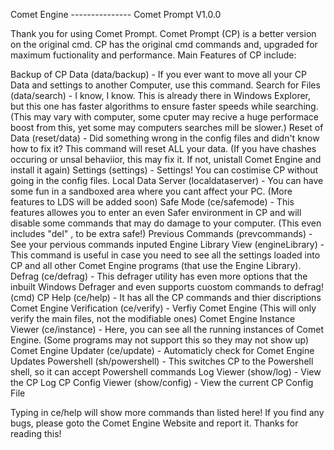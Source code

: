 <p>Comet Engine
---------------
Comet Prompt
V1.0.0

Thank you for using Comet Prompt. Comet Prompt (CP) is a better version on the original cmd.
CP has the original cmd commands and, upgraded for maximum fuctionality and performance.
Main Features of CP include:

Backup of CP Data (data/backup) - If you ever want to move all your CP Data and settings to another Computer, use this command.
Search for Files (data/search) - I know, I know. This is already there in Windows Explorer, but this one has faster algorithms to ensure faster speeds while searching. (This may vary with computer, some cputer may recive a huge performace boost from this, yet some may computers searches mill be slower.)
Reset of Data (reset/data) - Did something wrong in the config files and didn't know how to fix it? This command will reset ALL your data. (If you have chashes occuring or unsal behaviior, this may fix it. If not, unistall Comet Engine and install it again)
Settings (settings) - Settings! You can costimise CP without going in the config files.
Local Data Server (localdataserver) - You can have some fun in a sandboxed area where you cant affect your PC. (More features to LDS will be added soon)
Safe Mode (ce/safemode) - This features allowes you to enter an even Safer environment in CP and will disable some commands that may do damage to your computer. (This even includes "del" , to be extra safe!)
Previous Commands (prevcommands) - See your pervious commands inputed
Engine Library View (engineLibrary) - This command is useful in case you need to see all the settings loaded into CP and all other Comet Engine programs (that use the Engine Library).
Defrag (ce/defrag) - This defrager utility has even more options that the inbuilt Windows Defrager and even supports cuostom commands to defrag! (cmd)
CP Help (ce/help) - It has all the CP commands and thier discriptions
Comet Engine Verification (ce/verify) - Verfiy Comet Engine (This will only verify the main files, not the modifiable ones)
Comet Engine Instance Viewer (ce/instance) - Here, you can see all the running instances of Comet Engine. (Some programs may not support this so they may not show up)
Comet Engine Updater (ce/update) - Automaticly check for Comet Engine Updates
Powershell (sh/powershell) - This switches CP to the Powershell shell, so it can accept Powershell commands
Log Viewer (show/log) - View the CP Log
CP Config Viewer (show/config) - View the current CP Config File

Typing in ce/help will show more commands than listed here!
If you find any bugs, please goto the Comet Engine Website and report it.
Thanks for reading this!</p>